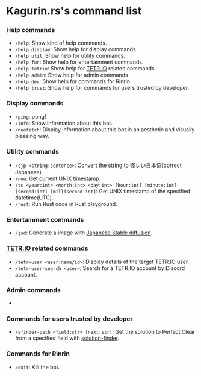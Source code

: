 # Kagurin.rs's command list

### Help commands
- `/help`: Show kind of help commands. 
- `/help display`: Show help for display commands.
- `/help util`: Show help for utility commands.
- `/help fun`: Show help for entertainment commands.
- `/help tetrio`: Show help for [TETR.IO](https://tetr.io) related commands.
- `/help admin`: Show help for admin commands
- `/help dev`: Show help for commands for Rinrin.
- `/help trust`: Show help for commands for users trusted by developer.

### Display commands
- `/ping`: pong!
- `/info`: Show information about this bot.
- `/neofetch`: Display information about this bot in an aesthetic and visually pleasing way.

### Utility commands
- `/cjp <string:sentence>`: Convert the string to 怪レい日本语(correct Japanese).
- `/now`: Get current UNIX timestamp.
- `/ts <year:int> <month:int> <day:int> [hour:int] [minute:int] [second:int] [millisecond:int]`: Get UNIX timestamp of the specified datetime(UTC).
- `/rust`: Run Rust code in Rust playground.

### Entertainment commands
- `/jsd`: Generate a image with [Japanese Stable diffusion](https://github.com/rinnakk/japanese-stable-diffusion).

### [TETR.IO](https://tetr.io) related commands
- `/tetr-user <user:name/id>`: Display details of the target TETR.IO user.
- `/tetr-user-search <user>`: Search for a TETR.IO account by Discord account.

### Admin commands
- 

### Commands for users trusted by developer
- `/sfinder-path <field:str> [next:str]`: Get the solution to Perfect Clear from a specified field with [solution-finder](https://github.com/knewjade/solution-finder).

### Commands for Rinrin
- `/exit`: Kill the bot.

<!--
### Display commands
- `kgrs!profile [UserID:int]`: display details of the target user.  
if no arguments are passed, display the those of the user who called the command.
- `kgrs!avatar [UserID:int]`: display the target user's icon.  
if no arguments are passed, display the those of the user who called the command.
- `kgrs!server_info [ServerID:int]`: display details of the target server.  
if no arguments are passed,display the those of the server where called the command.
- `kgrs!sky`: display the next daily reset time of Sky:CotL.
- `kgrs!invite`: show invitation URL for this bot.

### Utility commands
- `kgrs!uuid [HowMany:int] [IsUppercase:bool]`: generate UUID(s)

### Entertainment commands
- `kgrs!gtb`: traditional Onion-Garlic-Burrito random

### [TETR.IO](https://tetr.io) related commands
- `kgrs!tetr-user <user:str>`: display details of the target TETR.IO user.

### Administrator commands
- 

### Commands for people trusted by developer
- `kgrs!set_activity <ActivityType:ACTIVITY-TYPE> <content:str>`: change Kagurin'rs's activity.  
argument `ACTIVITY-TYPE` is one of `playing`, `listening`, `watching`, `competing` -->
